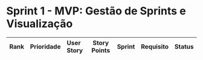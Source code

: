 # Sprint 1 - MVP: Gestão de Sprints e Visualização

| Rank | Prioridade | User Story | Story Points | Sprint | Requisito | Status |
|:----:|:----------:|:-----------|:------------:|:------:|:---------:|:------------:|
